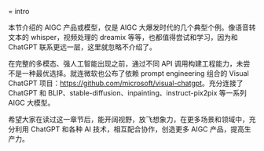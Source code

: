 = intro

本节介绍的 AIGC 产品或模型，仅是 AIGC 大爆发时代的几个典型个例。像语音转文本的 whisper，视频处理的 dreamix 等等，也都值得尝试和学习，因为和 ChatGPT 联系更远一层，这里就忽略不介绍了。

在完整的多模态、强人工智能出现之前，通过不同 API 调用构建工程能力，未尝不是一种最优选择。就连微软也公布了依赖 prompt engineering 组合的 Visual ChatGPT 项目：<https://github.com/microsoft/visual-chatgpt>。充分连接了 ChatGPT 和 BLIP、stable-diffusion、inpainting、instruct-pix2pix 等一系列 AIGC 大模型。

希望大家在读过这一章节后，能开阔视野，放飞想象力，在更多场景和领域中，充分利用 ChatGPT 和各种 AI 技术，相互配合协作，创造更多 AIGC 产品，提高生产力。


